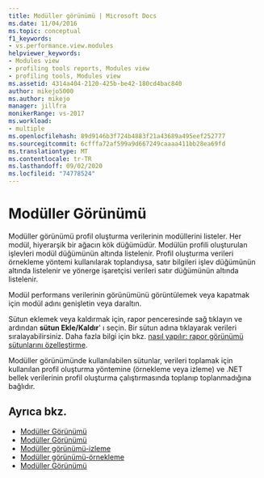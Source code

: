 ```yaml
---
title: Modüller görünümü | Microsoft Docs
ms.date: 11/04/2016
ms.topic: conceptual
f1_keywords:
- vs.performance.view.modules
helpviewer_keywords:
- Modules view
- profiling tools reports, Modules view
- profiling tools, Modules view
ms.assetid: 4314a404-2120-425b-be42-180cd4bac840
author: mikejo5000
ms.author: mikejo
manager: jillfra
monikerRange: vs-2017
ms.workload:
- multiple
ms.openlocfilehash: 89d9146b3f724b4883f21a43689a495eef252777
ms.sourcegitcommit: 6cfffa72af599a9d667249caaaa411bb28ea69fd
ms.translationtype: MT
ms.contentlocale: tr-TR
ms.lasthandoff: 09/02/2020
ms.locfileid: "74778524"
---
```

# <a name="modules-view"></a>Modüller Görünümü
Modüller görünümü profil oluşturma verilerinin modüllerini listeler. Her modül, hiyerarşik bir ağacın kök düğümüdür. Modülün profili oluşturulan işlevleri modül düğümünün altında listelenir. Profil oluşturma verileri örnekleme yöntemi kullanılarak toplandıysa, satır bilgileri işlev düğümünün altında listelenir ve yönerge işaretçisi verileri satır düğümünün altında listelenir.

 Modül performans verilerinin görünümünü görüntülemek veya kapatmak için modül adını genişletin veya daraltın.

 Sütun eklemek veya kaldırmak için, rapor penceresinde sağ tıklayın ve ardından **sütun Ekle/Kaldır**' ı seçin. Bir sütun adına tıklayarak verileri sıralayabilirsiniz. Daha fazla bilgi için bkz. [nasıl yapılır: rapor görünümü sütunlarını özelleştirme](../profiling/how-to-customize-report-view-columns.md).

 Modüller görünümünde kullanılabilen sütunlar, verileri toplamak için kullanılan profil oluşturma yöntemine (örnekleme veya izleme) ve .NET bellek verilerinin profil oluşturma çalıştırmasında toplanıp toplanmadığına bağlıdır.

## <a name="see-also"></a>Ayrıca bkz.
- [Modüller Görünümü](../profiling/modules-view-sampling-data.md)
- [Modüller Görünümü](../profiling/modules-view-instrumentation-data.md)
- [Modüller görünümü-izleme](../profiling/modules-view-dotnet-memory-instrumentation-data.md)
- [Modüller görünümü-örnekleme](../profiling/modules-view-dotnet-memory-sampling-data.md)
- [Modüller Görünümü](../profiling/modules-view-contention-data.md)
